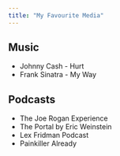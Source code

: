 ```yaml
---
title: "My Favourite Media"
---
```


## Music

- Johnny Cash - Hurt
- Frank Sinatra - My Way

## Podcasts

- The Joe Rogan Experience
- The Portal by Eric Weinstein
- Lex Fridman Podcast
- Painkiller Already

